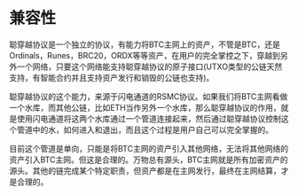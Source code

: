 兼容性
====


聪穿越协议是一个独立的协议，有能力将BTC主网上的资产，不管是BTC，还是Ordinals，Runes，BRC20，ORDX等等资产，在用户的完全掌控之下，穿越到另外一个网络，只要这个网络能支持聪穿越协议的原子接口(UTXO类型的公链天然支持，有智能合约并且支持资产发行和销毁的公链也支持)。  

聪穿越协议的这个能力，来源于闪电通道的RSMC协议。如果我们将BTC主网看做一个水库，而其他公链，比如ETH当作另外一个水库，那么聪穿越协议的作用，就是使用闪电通道将这两个水库通过一个管道连接起来，然后通过聪穿越协议控制这个管道中的水，如何进入和退出，而且这个过程是用户自己可以完全掌握的。

目前这个管道是单向，只能是将BTC主网的资产引入其他网络，无法将其他网络的资产引入BTC主网。但这是合理的。万物总有源头，BTC主网就是所有加密资产的源头。其他的链完成某个特定职责，但资产都是在主网发行，最终在主网结算，才是合理的。

